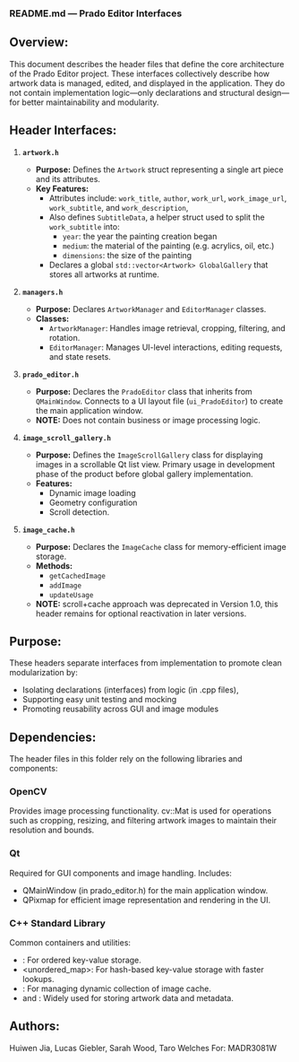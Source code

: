 ### README.md — Prado Editor Interfaces

## Overview:

This document describes the header files that define the core architecture of the Prado Editor project. These interfaces collectively describe how artwork data is managed, edited, and displayed in the application. They do not contain implementation logic—only declarations and structural design—for better maintainability and modularity.

## Header Interfaces:

1. **`artwork.h`**
   - **Purpose:** Defines the `Artwork` struct representing a single art piece and its attributes.
   - **Key Features:**
        - Attributes include: `work_title`, `author`, `work_url`, `work_image_url`, `work_subtitle`, and `work_description`, 
        - Also defines `SubtitleData`, a helper struct used to split the `work_subtitle` into:
             - `year`: the year the painting creation began
             - `medium`: the material of the painting (e.g. acrylics, oil, etc.)
             - `dimensions`: the size of the painting
        - Declares a global `std::vector<Artwork> GlobalGallery` that stores all artworks at runtime.

2. **`managers.h`**
   - **Purpose:** Declares `ArtworkManager` and `EditorManager` classes.
   - **Classes:**
        - `ArtworkManager`: Handles image retrieval, cropping, filtering, and rotation.
        - `EditorManager`: Manages UI-level interactions, editing requests, and state resets.

3. **`prado_editor.h`**
   - **Purpose:** Declares the `PradoEditor` class that inherits from `QMainWindow`. Connects to a UI layout file (`ui_PradoEditor`) to create the main application window.
   - **NOTE:** Does not contain business or image processing logic.

4. **`image_scroll_gallery.h`**
   - **Purpose:** Defines the `ImageScrollGallery` class for displaying images in a scrollable Qt list view. Primary usage in development phase of the product before global gallery implementation.
   - **Features:**
      - Dynamic image loading
      - Geometry configuration
      - Scroll detection.

5. **`image_cache.h`**
   - **Purpose:** Declares the `ImageCache` class for memory-efficient image storage. 
   - **Methods:**
      - `getCachedImage`
      - `addImage`
      - `updateUsage` 
   - **NOTE:** scroll+cache approach was deprecated in Version 1.0, this header remains for optional reactivation in later versions.

## Purpose:

These headers separate interfaces from implementation to promote clean modularization by:
- Isolating declarations (interfaces) from logic (in .cpp files),
- Supporting easy unit testing and mocking
- Promoting reusability across GUI and image modules

## Dependencies:

The header files in this folder rely on the following libraries and components:

### **OpenCV**
Provides image processing functionality. cv::Mat is used for operations such as cropping, resizing, and filtering artwork images to maintain their resolution and bounds.

### **Qt**
Required for GUI components and image handling. Includes:
- QMainWindow (in prado_editor.h) for the main application window.
- QPixmap for efficient image representation and rendering in the UI.

### **C++ Standard Library**
Common containers and utilities:
- <map>: For ordered key-value storage.
- <unordered_map>: For hash-based key-value storage with faster lookups.
- <list>: For managing dynamic collection of image cache.
- <vector> and <string>: Widely used for storing artwork data and metadata.

## Authors:

Huiwen Jia, Lucas Giebler, Sarah Wood, Taro Welches
For: MADR3081W
